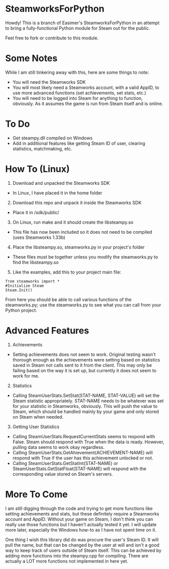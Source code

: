 # SteamworksForPython
Howdy!  This is a branch of Easimer's SteamworksForPython in an attempt to bring a fully-functional Python module for Steam out for the public.

Feel free to fork or contribute to this module.

# Some Notes
While I am still tinkering away with this, here are some things to note:

- You will need the Steamworks SDK
- You will most likely need a Steamworks account, with a valid AppID, to use more advanced functions (set achievements, set stats, etc.)
- You will need to be logged into Steam for anything to function, obviously.  As it assumes the game is run from Steam itself and is online.

# To Do
- Get steampy.dll compiled on Windows
- Add in additional features like getting Steam ID of user, clearing statistics, matchmaking, etc.

# How To (Linux)
1. Download and unpacked the Steamworks SDK
  - In Linux, I have placed it in the home folder
2. Download this repo and unpack it inside the Steamworks SDK
  - Place it in /sdk/public/
3. On Linux, run make and it should create the libsteampy.so
  - This file has now been included so it does not need to be compiled (uses Steamworks 1.33b)
4. Place the libsteampy.so, steamworks.py in your project's folder
  - These files must be together unless you modify the steamworks.py to find the libsteampy.so
5. Like the examples, add this to your project main file:
```
from steamworks import *
#Initialize Steam
Steam.Init()
```
From here you should be able to call various functions of the steamworks.py; use the steamworks.py to see what you can call from your Python project.

# Advanced Features
1. Achievements
  - Setting achievements does not seem to work. Original testing wasn't thorough enough as the achievements were setting based on statistics saved in Steam not calls sent to it from the client.  This may only be failing based on the way it is set up, but currently it does not seem to work for me.
2. Statistics
  - Calling SteamUserStats.SetStat(STAT-NAME, STAT-VALUE) will set the Steam statistic appropriately. STAT-NAME needs to be whatever was set for your statistic in Steamworks, obviously. This will push the value to Steam, which should be handled mainly by your game and only stored on Steam when needed.
3. Getting User Statistics
  - Calling SteamUserStats.RequestCurrentStats seems to respond with False. Steam should respond with True when the data is ready.  However, pulling data seems to work okay regardless.
  - Calling SteamUserStats.GetAhievement(ACHIEVEMENT-NAME) will respond with True if the user has this achievement unlocked or not.
  - Calling SteamUserStats.GetStatInt(STAT-NAME) or SteamUserStats.GetStatFloat(STAT-NAME) will respond with the corresponding value stored on Steam's servers.

# More To Come
I am still digging through the code and trying to get more functions like setting achievements and stats, but these definitely require a Steamworks account and AppID.  Without your game on Steam, I don't think you can really use those functions but I haven't actually tested it yet.  I will update more later, especially the Windows how-to as I have not spent time on it.

One thing I wish this library did do was procure the user's Steam ID.  It will pull the name, but that can be changed by the user at will and isn't a good way to keep track of users outside of Steam itself.  This can be achieved by adding more functions into the steampy.cpp for compiling.  There are actually a LOT more functions not implemented in here yet.
